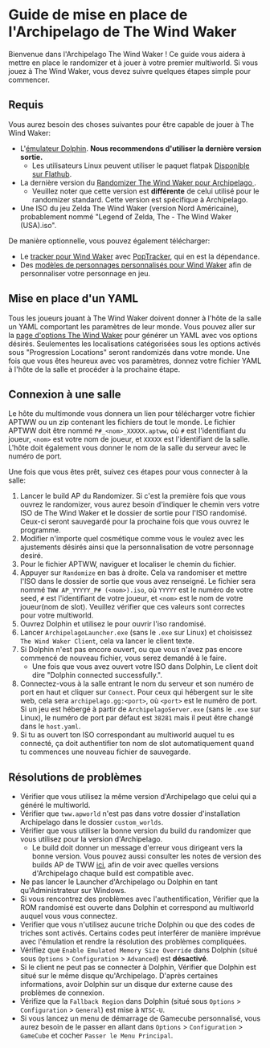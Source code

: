 # Guide de mise en place de l'Archipelago de The Wind Waker

Bienvenue dans l'Archipelago The Wind Waker ! Ce guide vous aidera à mettre en place le randomizer et à jouer à votre premier multiworld.
Si vous jouez à The Wind Waker, vous devez suivre quelques étapes simple pour commencer.

## Requis

Vous aurez besoin des choses suivantes pour être capable de jouer à The Wind Waker:
*  L'[émulateur Dolphin](https://dolphin-emu.org/download/). **Nous recommendons d'utiliser la dernière version sortie.**
    * Les utilisateurs Linux peuvent utiliser le paquet flatpak
    [Disponible sur Flathub](https://flathub.org/apps/org.DolphinEmu.dolphin-emu).
* La dernière version du [Randomizer The Wind Waker pour Archipelago ](https://github.com/tanjo3/wwrando/releases?q=tag%3Aap_2).
    * Veuillez noter que cette version est **différente** de celui utilisé pour le randomizer standard. Cette version
      est spécifique à Archipelago.
* Une ISO du jeu Zelda The Wind Waker (version Nord Américaine), probablement nommé "Legend of Zelda, The - The Wind Waker (USA).iso".

De manière optionnelle, vous pouvez également télécharger:
* Le [tracker pour Wind Waker](https://github.com/Mysteryem/ww-poptracker/releases/latest) avec [PopTracker](https://github.com/black-sliver/PopTracker/releases), qui en est la dépendance.
* Des [modèles de personnages personnalisés pour Wind Waker](https://github.com/Sage-of-Mirrors/Custom-Wind-Waker-Player-Models) afin de personnaliser votre personnage en jeu.

## Mise en place d'un YAML

Tous les joueurs jouant à The Wind Waker doivent donner à l'hôte de la salle un YAML comportant les paramètres de leur monde.
Vous pouvez aller sur la [page d'options The Wind Waker](/games/The%20Wind%20Waker/player-options) pour générer un YAML avec vos options désirés. 
Seulementes les localisations catégorisées sous les options activés sous "Progression Locations" seront randomizés dans votre monde.
Une fois que vous êtes heureux avec vos paramètres, donnez votre fichier YAML à l'hôte de la salle et procéder à la prochaine étape.

## Connexion à une salle

Le hôte du multimonde vous donnera un lien pour télécharger votre fichier APTWW ou un zip contenant les fichiers de tout le monde.
Le fichier APTWW doit être nommé `P#_<nom>_XXXXX.aptww`, où `#` est l'identifiant du joueur, `<nom>` est votre nom de joueur, et
`XXXXX` est l'identifiant de la salle. L'hôte doit également vous donner le nom de la salle du serveur avec le numéro de port.

Une fois que vous êtes prêt, suivez ces étapes pour vous connecter à la salle:
1. Lancer le build AP du Randomizer. Si c'est la première fois que vous ouvrez le randomizer, vous aurez besoin d'indiquer le chemin vers votre ISO de The Wind Waker et le dossier de sortie pour l'ISO randomisé. Ceux-ci seront sauvegardé pour la prochaine fois que vous ouvrez le programme.
2. Modifier n'importe quel cosmétique comme vous le voulez avec les ajustements désirés ainsi que la personnalisation de votre personnage desiré.
3. Pour le fichier APTWW, naviguer et localiser le chemin du fichier.
4. Appuyer sur `Randomize` en bas à droite. Cela va randomiser et mettre l'ISO dans le dossier de sortie que vous avez renseigné. Le fichier sera nommé `TWW AP_YYYYY_P# (<nom>).iso`, où `YYYYY` est le numéro de votre seed, `#` est l'identifiant de votre joueur, et `<nom>` est le nom de votre joueur(nom de slot). Veuillez vérifier que ces valeurs sont correctes pour votre multiworld.
5. Ouvrez Dolphin et utilisez le pour ouvrir l'iso randomisé.
6. Lancer `ArchipelagoLauncher.exe` (sans le `.exe` sur Linux) et choisissez `The Wind Waker Client`, cela va lancer le client texte. 
7. Si Dolphin n'est pas encore ouvert, ou que vous n'avez pas encore commencé de nouveau fichier, vous serez demandé à le faire.
    * Une fois que vous avez ouvert votre ISO dans Dolphin, Le client doit dire "Dolphin connected successfully.".
8. Connectez-vous à la salle entrant le nom du serveur et son numéro de port en haut et cliquer sur `Connect`. 
Pour ceux qui hébergent sur le site web, cela sera `archipelago.gg:<port>`, où `<port>` est le numéro de port. Si un jeu est hébergé à partir de
`ArchipelagoServer.exe` (sans le `.exe` sur Linux), le numéro de port par défaut est `38281` mais il peut être changé dans le `host.yaml`.
9. Si tu as ouvert ton ISO correspondant au multiworld auquel tu es connecté, ça doit authentifier ton nom de slot automatiquement quand tu commences une nouveau fichier de sauvegarde.

## Résolutions de problèmes

* Vérifier que vous utilisez la même version d'Archipelago que celui qui a généré le multiworld.
* Vérifier que `tww.apworld` n'est pas dans votre dossier d'installation Archipelago dans le dossier `custom_worlds`.
* Vérifier que vous utiliser la bonne version du build du randomizer que vous utilisez pour la version d'Archipelago. 
  * Le build doit donner un message d'erreur vous dirigeant vers la bonne version. Vous pouvez aussi consulter les notes de version des builds AP de TWW [ici](https://github.com/tanjo3/wwrando/releases?q=tag%3Aap_2), afin de voir avec quelles versions d'Archipelago chaque build est compatible avec.
* Ne pas lancer le Launcher d'Archipelago ou Dolphin en tant qu'Administrateur sur Windows.
* Si vous rencontrez des problèmes avec l'authentification, Vérifier que la ROM randomisé est ouverte dans Dolphin et correspond au
  multiworld auquel vous vous connectez.
* Verifier que vous n'utilisez aucune triche Dolphin ou que des codes de triches sont activés. Certains codes peut interférer de manière imprévue
  avec l'émulation et rendre la résolution des problèmes compliquées.
* Vérifiez que `Enable Emulated Memory Size Override` dans Dolphin (situé sous `Options` > `Configuration` > `Advanced`) est
  **désactivé**.
* Si le client ne peut pas se connecter à Dolphin, Vérifier que Dolphin est situé sur le même disque qu'Archipelago. 
  D'après certaines informations, avoir Dolphin sur un disque dur externe cause des problèmes de connexion.
* Vérifize que la `Fallback Region` dans Dolphin (situé sous `Options` > `Configuration` > `General`) est mise à `NTSC-U`.
* Si vous lancez un menu de démarrage de Gamecube personnalisé, vous aurez besoin de le passer en allant dans `Options` > `Configuration` > `GameCube`
  et cocher `Passer le Menu Principal`.
